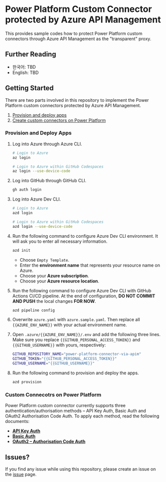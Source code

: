 # Power Platform Custom Connector protected by Azure API Management #

This provides sample codes how to protect Power Platform custom connectors through Azure API Management as the "transparent" proxy.


## Further Reading ##

* 한국어: TBD
* English: TBD


## Getting Started ##

There are two parts involved in this repository to implement the Power Platform custom connectors protected by Azure API Management.

1. [Provision and deploy apps](#provision-and-deploy-apps)
2. [Create custom connectors on Power Platform](#custom-connecotrs-on-power-platform)


### Provision and Deploy Apps ###

1. Log into Azure through Azure CLI.

   ```bash
   # Login to Azure
   az login

   # Login to Azure within GitHub Codespaces
   az login --use-device-code
   ```

2. Log into GitHub through GitHub CLI.

   ```bash
   gh auth login
   ```

3. Log into Azure Dev CLI.

   ```bash
   # Login to Azure
   azd login

   # Login to Azure within GitHub Codespaces
   azd login --use-device-code
   ```

4. Run the following command to configure Azure Dev CLI environment. It will ask you to enter all necessary information.

   ```bash
   azd init
   ```

   * Choose `Empty Template`.
   * Enter the **environment name** that represents your resource name on Azure.
   * Choose your **Azure subscription**.
   * Choose your **Azure resource location**.

5. Run the following command to configure Azure Dev CLI with GitHub Actions CI/CD pipeline. At the end of configuration, **DO NOT COMMIT AND PUSH** the local changes **FOR NOW**.

   ```bash
   azd pipeline config
   ```

6. Overwrite `azure.yaml` with `azure.sample.yaml`. Then replace all `{{AZURE_ENV_NAME}}` with your actual environment name.
7. Open `.azure/{{AZURE_ENV_NAME}}/.env` and add the following three lines. Make sure you replace `{{GITHUB_PERSONAL_ACCESS_TOKEN}}` and `{{GITHUB_USERNAME}}` with yours, respectively:

   ```bash
   GITHUB_REPOSITORY_NAME="power-platform-connector-via-apim"
   GITHUB_TOKEN="{{GITHUB_PERSONAL_ACCESS_TOKEN}}"
   GITHUB_USERNAME="{{GITHUB_USERNAME}}"
   ```

8. Run the following command to provision and deploy the apps.

   ```bash
   azd provision
   ```


### Custom Connecotrs on Power Platform ###

Power Platform custom connector currently supports three authentication/authorisation methods &ndash; API Key Auth, Basic Auth and OAuth2 Authorisation Code Auth. To apply each method, read the following documents:

* [**API Key Auth**](./src/ApiKeyAuthApp/README.md)
* [**Basic Auth**](./src/BasicAuthApp/README.md)
* [**OAuth2 &ndash; Authorisation Code Auth**](./src/AuthCodeAuthApp/README.md)


## Issues? ##

If you find any issue while using this repository, please create an issue on the [issue](../../issues) page.


